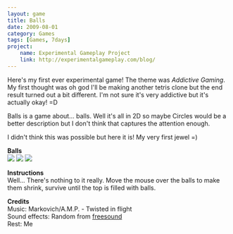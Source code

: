 ```yaml
---
layout: game
title: Balls
date: 2009-08-01
category: Games
tags: [Games, 7days]
project:
    name: Experimental Gameplay Project
    link: http://experimentalgameplay.com/blog/
---
```


Here's my first ever experimental game! The theme was *Addictive Gaming*. My first thought was oh god I'll be making another tetris clone but the end result turned out a bit different. I'm not sure it's very addictive but it's actually okay! =D

Balls is a game about... balls. Well it's all in 2D so maybe Circles would be a better description but I don't think that captures the attention enough.

I didn't think this was possible but here it is! My very first jewel =)

**Balls**   
![](/media/images/thumbs/balls1.jpg) ![](/media/images/thumbs/balls2.jpg) ![](/media/images/thumbs/balls3.jpg)

**Instructions**   
Well... There's nothing to it really. Move the mouse over the balls to make them shrink, survive until the top is filled with balls.

**Credits**   
Music: Markovich/A.M.P. - Twisted in flight   
Sound effects: Random from [freesound](http://www.freesound.org/)   
Rest: Me


